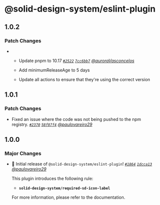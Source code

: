 # @solid-design-system/eslint-plugin

## 1.0.2

### Patch Changes

- - Update pnpm to 10.17 _[`#2522`](https://github.com/solid-design-system/solid/pull/2522) [`7cc6bb7`](https://github.com/solid-design-system/solid/commit/7cc6bb7bdfc9ccb26c2ecfa58b27021d15379312) [@auroraVasconcelos](https://github.com/auroraVasconcelos)_

  - Add minimumReleaseAge to 5 days
  - Update all actions to ensure that they're using the correct version

## 1.0.1

### Patch Changes

- Fixed an issue where the code was not being pushed to the npm registry. _[`#2370`](https://github.com/solid-design-system/solid/pull/2370) [`58f07f4`](https://github.com/solid-design-system/solid/commit/58f07f4b927cfabce5e32fe27069b62e1bdfdc7d) [@paulovareiro29](https://github.com/paulovareiro29)_

## 1.0.0

### Major Changes

- 🎉 Initial release of `@solid-design-system/eslint-plugin`! _[`#1864`](https://github.com/solid-design-system/solid/pull/1864) [`1dcca13`](https://github.com/solid-design-system/solid/commit/1dcca13b6d1960bfea4ffaa8c19e7f17a0c5a1d0) [@paulovareiro29](https://github.com/paulovareiro29)_

  This plugin introduces the following rule:
  - **`solid-design-system/required-sd-icon-label`**

  For more information, please refer to the documentation.

